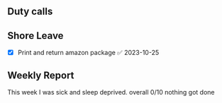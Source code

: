 ## Duty calls

## Shore Leave
- [x] Print and return amazon package ✅ 2023-10-25
## Weekly Report
This week I was sick and sleep deprived. overall 0/10 nothing got done
